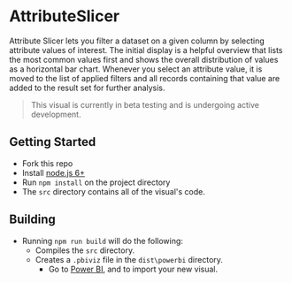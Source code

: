 # AttributeSlicer

 Attribute Slicer lets you filter a dataset on a given column by selecting attribute values of interest. The initial display is a helpful overview that lists the most common values first and shows the overall distribution of values as a horizontal bar chart. Whenever you select an attribute value, it is moved to the list of applied filters and all records containing that value are added to the result set for further analysis.

> This visual is currently in beta testing and is undergoing active development.

## Getting Started
* Fork this repo
* Install [node.js 6+](https://nodejs.org)
* Run `npm install` on the project directory
* The `src` directory contains all of the visual's code.

## Building
* Running `npm run build` will do the following:
  * Compiles the `src` directory.
  * Creates a `.pbiviz` file in the `dist\powerbi` directory.
    * Go to [Power BI](https://app.powerbi.com/), and to import your new visual.

